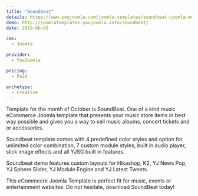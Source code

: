```yaml
---
title: "Soundbeat"
details: https://www.youjoomla.com/joomla-templates/soundbeat-joomla-music-ecommerce-template.html
demo: http://joomlatemplates.youjoomla.info/soundbeat/
date: 2019-06-09

cms: 
  - Joomla

provider:
  - YouJoomla

pricing:
  - Paid

archetype:
  - Creative
--- 
```


Template for the month of October is SoundBeat. One of a kind music eCommerce Joomla template that presents your music store items in best way possible
and  gives you a way to sell music albums, concert tickets and or accessories.

Soundbeat template comes with 4 predefined color styles and option for unlimited color combination, 7 custom module styles, built in audio player, slick image effects and all YJSG built in features.

Soundbeat demo features custom layouts for Hikashop, K2, YJ News Pop, YJ Sphere Slider, YJ Module Engine and YJ Latest Tweets.

This eCommecre Joomla Template is perfect fit for music, events or entertainment websites. Do not hesitate, download SoundBeat today!
